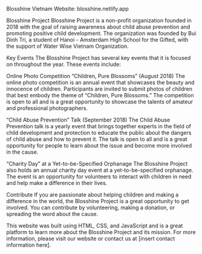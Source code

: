 Blosshine Vietnam Website: blosshine.netlify.app


Blosshine Project
Blosshine Project is a non-profit organization founded in 2018 with the goal of raising awareness about child abuse prevention and promoting positive child development. The organization was founded by Bui Dinh Tri, a student of Hanoi - Amsterdam High School for the Gifted, with the support of Water Wise Vietnam Organization.

Key Events
The Blosshine Project has several key events that it is focused on throughout the year. These events include:

Online Photo Competition “Children, Pure Blossoms” (August 2018)
The online photo competition is an annual event that showcases the beauty and innocence of children. Participants are invited to submit photos of children that best embody the theme of “Children, Pure Blossoms.” The competition is open to all and is a great opportunity to showcase the talents of amateur and professional photographers.

“Child Abuse Prevention” Talk (September 2018)
The Child Abuse Prevention talk is a yearly event that brings together experts in the field of child development and protection to educate the public about the dangers of child abuse and how to prevent it. The talk is open to all and is a great opportunity for people to learn about the issue and become more involved in the cause.

“Charity Day” at a Yet-to-be-Specified Orphanage
The Blosshine Project also holds an annual charity day event at a yet-to-be-specified orphanage. The event is an opportunity for volunteers to interact with children in need and help make a difference in their lives.

Contribute
If you are passionate about helping children and making a difference in the world, the Blosshine Project is a great opportunity to get involved. You can contribute by volunteering, making a donation, or spreading the word about the cause.

This website was built using HTML, CSS, and JavaScript and is a great platform to learn more about the Blosshine Project and its mission. For more information, please visit our website or contact us at [insert contact information here].
